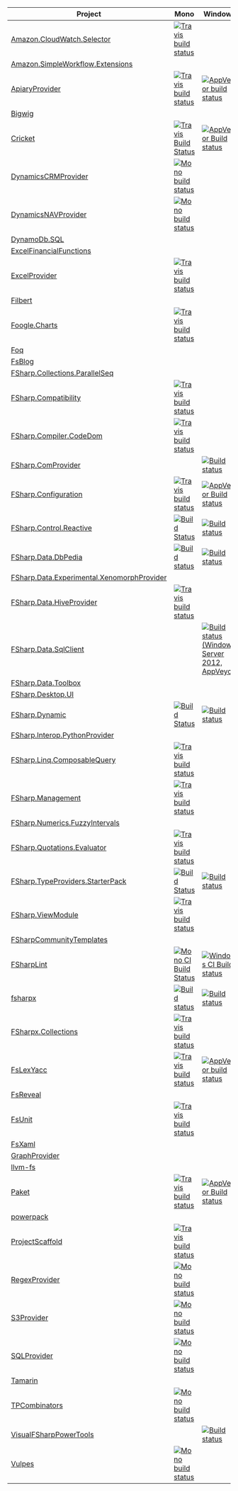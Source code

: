 
| Project | Mono | Windows |
|---------|------|---------|
| [Amazon.CloudWatch.Selector](https://github.com/fsprojects/Amazon.CloudWatch.Selector) | [![Travis build status](https://travis-ci.org/fsprojects/Amazon.CloudWatch.Selector.svg)](https://travis-ci.org/fsprojects/Amazon.CloudWatch.Selector)   | |
| [Amazon.SimpleWorkflow.Extensions](https://github.com/fsprojects/Amazon.SimpleWorkflow.Extensions) | | |
| [ApiaryProvider](https://github.com/fsprojects/ApiaryProvider) | [![Travis build status](https://travis-ci.org/fsprojects/ApiaryProvider.png)](https://travis-ci.org/fsprojects/ApiaryProvider) | [![AppVeyor build status](https://ci.appveyor.com/api/projects/status/x0ads3t2s6f9cand)](https://ci.appveyor.com/project/ovatsus/apiaryprovider) |
| [Bigwig](https://github.com/fsprojects/Bigwig) | | |
| [Cricket](https://github.com/fsprojects/Cricket) | [![Travis Build Status](https://travis-ci.org/fsprojects/Cricket.svg?branch=master)](https://travis-ci.org/fsprojects/Cricket) | [![AppVeyor Build status](https://ci.appveyor.com/api/projects/status/4adhvsdt0sktqo95/branch/master)](https://ci.appveyor.com/project/colinbull/fsharp-actor/branch/master) |
| [DynamicsCRMProvider](https://github.com/fsprojects/DynamicsCRMProvider) | [![Mono build status](https://travis-ci.org/fsprojects/DynamicsCRMProvider.png)](https://travis-ci.org/fsprojects/DynamicsCRMProvider) | |
| [DynamicsNAVProvider](https://github.com/fsprojects/DynamicsNAVProvider) | [![Mono build status](https://travis-ci.org/fsprojects/DynamicsNAVProvider.png)](https://travis-ci.org/fsprojects/DynamicsNAVProvider) | |
| [DynamoDb.SQL](https://github.com/fsprojects/DynamoDb.SQL) | | |
| [ExcelFinancialFunctions](https://github.com/fsprojects/ExcelFinancialFunctions) | | |
| [ExcelProvider](https://github.com/fsprojects/ExcelProvider) | [![Travis build status](https://travis-ci.org/fsprojects/ExcelProvider.svg)](https://travis-ci.org/fsprojects/ExcelProvidert) | |
| [Filbert](https://github.com/fsprojects/Filbert) | | |
| [Foogle.Charts](https://github.com/fsprojects/Foogle.Charts) | [![Travis build status](https://travis-ci.org/fsprojects/Foogle.Charts.svg)](https://travis-ci.org/fsprojects/Foogle.Charts) |  |
| [Foq](https://github.com/fsprojects/Foq) | | |
| [FsBlog](https://github.com/fsprojects/FsBlog) | | |
| [FSharp.Collections.ParallelSeq](https://github.com/fsprojects/FSharp.Collections.ParallelSeq) | | |
| [FSharp.Compatibility](https://github.com/fsprojects/FSharp.Compatibility) | [![Travis build status](https://travis-ci.org/fsprojects/FSharp.Compatibility.png)](https://travis-ci.org/fsprojects/FSharp.Compatibility) | |
| [FSharp.Compiler.CodeDom](https://github.com/fsprojects/FSharp.Compiler.CodeDom) | [![Travis build status](https://travis-ci.org/fsprojects/FSharp.Compiler.CodeDom.svg)](https://travis-ci.org/fsprojects/FSharp.Compiler.CodeDom) | |
| [FSharp.ComProvider](https://github.com/fsprojects/FSharp.ComProvider) | | [![Build status](https://ci.appveyor.com/api/projects/status/75x143ra44sp4uye)](https://ci.appveyor.com/project/lasandell/fsharp-comprovider) |
| [FSharp.Configuration](https://github.com/fsprojects/FSharp.Configuration) | [![Travis build status](https://travis-ci.org/fsprojects/FSharp.Configuration.png)](https://travis-ci.org/fsprojects/FSharp.Configuration) | [![AppVeyor Build status](https://ci.appveyor.com/api/projects/status/eljpus4w1t7b0jic)](https://ci.appveyor.com/project/vasily-kirichenko/fsharp-configuration) |
| [FSharp.Control.Reactive](https://github.com/fsprojects/FSharp.Control.Reactive) | [![Build Status](https://travis-ci.org/fsprojects/FSharp.Control.Reactive.svg?branch=master)](https://travis-ci.org/fsprojects/FSharp.Control.Reactive) | [![Build status](https://ci.appveyor.com/api/projects/status/12euia5l32c7prk7/branch/master)](https://ci.appveyor.com/project/panesofglass/fsharp-control-reactive/branch/master) |
| [FSharp.Data.DbPedia](https://github.com/fsprojects/FSharp.Data.DbPedia) | [![Build status](https://travis-ci.org/fsprojects/FSharp.Data.DbPedia.svg?branch=master)](https://travis-ci.org/fsprojects/FSharp.Data.DbPedia) | [![Build status](https://ci.appveyor.com/api/projects/status/y6d9vcdeov9rqcgd/branch/master)](https://ci.appveyor.com/project/fsgit/fsharp-data-dbpedia) |
| [FSharp.Data.Experimental.XenomorphProvider](https://github.com/fsprojects/FSharp.Data.Experimental.XenomorphProvider) | | |
| [FSharp.Data.HiveProvider](https://github.com/fsprojects/FSharp.Data.HiveProvider) | [![Travis build status](https://travis-ci.org/fsprojects/FSharp.Data.HiveProvider.svg)](https://travis-ci.org/fsprojects/FSharp.Data.HiveProvider) | |
| [FSharp.Data.SqlClient](https://github.com/fsprojects/FSharp.Data.SqlClient) | | [![Build status (Windows Server 2012, AppVeyor)](https://ci.appveyor.com/api/projects/status/gxou8oe4lt5adxbq)](https://ci.appveyor.com/project/fsgit/fsharp-data-sqlclient) |
| [FSharp.Data.Toolbox](https://github.com/fsprojects/FSharp.Data.Toolbox) | | |
| [FSharp.Desktop.UI](https://github.com/fsprojects/FSharp.Desktop.UI) | | |
| [FSharp.Dynamic](https://github.com/fsprojects/FSharp.Dynamic) | [![Build Status](https://travis-ci.org/fsprojects/FSharp.Dynamic.svg?branch=master)](https://travis-ci.org/fsprojects/FSharp.Dynamic) | [![Build status](https://ci.appveyor.com/api/projects/status/tbw9put64a0p3j9o/branch/master)](https://ci.appveyor.com/project/jbtule/fsharp-dynamic-832) |
| [FSharp.Interop.PythonProvider](https://github.com/fsprojects/FSharp.Interop.PythonProvider) | | |
| [FSharp.Linq.ComposableQuery](https://github.com/fsprojects/FSharp.Linq.ComposableQuery) | [![Travis build status](https://travis-ci.org/fsprojects/FSharp.Linq.ComposableQuery.svg)](https://travis-ci.org/fsprojects/FSharp.Linq.ComposableQuery) | |
| [FSharp.Management](https://github.com/fsprojects/FSharp.Management) | [![Travis build status](https://travis-ci.org/fsprojects/FSharp.Management.svg)](https://travis-ci.org/fsprojects/FSharp.Management) | |
| [FSharp.Numerics.FuzzyIntervals](https://github.com/fsprojects/FSharp.Numerics.FuzzyIntervals) | | |
| [FSharp.Quotations.Evaluator](https://github.com/fsprojects/FSharp.Quotations.Evaluator) | [![Travis build status](https://travis-ci.org/fsprojects/FSharp.Quotations.Evaluator.svg)](https://travis-ci.org/fsprojects/FSharp.Quotations.Evaluator) | |
| [FSharp.TypeProviders.StarterPack](https://github.com/fsprojects/FSharp.TypeProviders.StarterPack) | [![Build Status](https://travis-ci.org/fsprojects/FSharp.TypeProviders.StarterPack.svg?branch=master)](https://travis-ci.org/fsprojects/FSharp.TypeProviders.StarterPack) | [![Build status](https://ci.appveyor.com/api/projects/status/y1c6gs2r0ihog1re)](https://ci.appveyor.com/project/mavnn/fsharp-typeproviders-starterpack) |
| [FSharp.ViewModule](https://github.com/fsprojects/FSharp.ViewModule) | [![Travis build status](https://travis-ci.org/fsprojects/FSharp.ViewModule.svg)](https://travis-ci.org/fsprojects/FSharp.ViewModule) | |
| [FSharpCommunityTemplates](https://github.com/fsprojects/FSharpCommunityTemplates) | | |
| [FSharpLint](https://github.com/fsprojects/FSharpLint) | [![Mono CI Build Status](https://travis-ci.org/fsprojects/FSharpLint.svg?branch=master "Build Status")](https://travis-ci.org/fsprojects/FSharpLint) | [![Windows CI Build status](https://ci.appveyor.com/api/projects/status/l4d22kby012cb7jf "Build Status")](https://ci.appveyor.com/project/duckmatt/fsharplint-231) |
| [fsharpx](https://github.com/fsprojects/fsharpx) | [![Build status](https://travis-ci.org/fsprojects/fsharpx.svg?branch=master)](https://travis-ci.org/fsprojects/fsharpx) | [![Build status](https://ci.appveyor.com/api/projects/status/n9202rbh688hnln6/branch/master)](https://ci.appveyor.com/project/fsgit/fsharp-data-dbpedia) |
| [FSharpx.Collections](https://github.com/fsprojects/FSharpx.Collections) | [![Travis build status](https://travis-ci.org/fsprojects/FSharpx.Collections.svg)](https://travis-ci.org/fsprojects/FSharpx.Collections) | |
| [FsLexYacc](https://github.com/fsprojects/FsLexYacc) | [![Travis build status](https://travis-ci.org/fsprojects/FsLexYacc.svg)](https://travis-ci.org/fsprojects/FsLexYacc) | [![AppVeyor build status](https://ci.appveyor.com/api/projects/status/061nqkynrysnyiv7)](https://ci.appveyor.com/project/fsgit/fslexyacc) |
| [FsReveal](https://github.com/fsprojects/FsReveal) | | |
| [FsUnit](https://github.com/fsprojects/FsUnit) | [![Travis build status](https://travis-ci.org/fsprojects/FsUnit.svg)](https://travis-ci.org/fsprojects/FsUnit) | |
| [FsXaml](https://github.com/fsprojects/FsXaml) | | |
| [GraphProvider](https://github.com/fsprojects/GraphProvider) | | |
| [llvm-fs](https://github.com/fsprojects/llvm-fs) | | |
| [Paket](https://github.com/fsprojects/Paket) | [![Travis build status](https://travis-ci.org/fsprojects/Paket.png)](https://travis-ci.org/fsprojects/Paket)  |  [![AppVeyor Build status](https://ci.appveyor.com/api/projects/status/aqs8eux16x4g5p47/branch/master)](https://ci.appveyor.com/project/SteffenForkmann/paket/branch/master) |
| [powerpack](https://github.com/fsprojects/powerpack) | | |
| [ProjectScaffold](https://github.com/fsprojects/ProjectScaffold) | [![Travis build status](https://travis-ci.org/fsprojects/ProjectScaffold.svg)](https://travis-ci.org/fsprojects/ProjectScaffold) | |
| [RegexProvider](https://github.com/fsprojects/RegexProvider) | [![Mono build status](https://travis-ci.org/fsprojects/RegexProvider.png)](https://travis-ci.org/fsprojects/RegexProvider) | |
| [S3Provider](https://github.com/fsprojects/S3Provider) | [![Mono build status](https://travis-ci.org/fsprojects/S3Provider.svg)](https://travis-ci.org/fsprojects/S3Provider) | |
| [SQLProvider](https://github.com/fsprojects/SQLProvider) | [![Mono build status](https://travis-ci.org/fsprojects/SQLProvider.png)](https://travis-ci.org/fsprojects/SQLProvider) | |
| [Tamarin](https://github.com/fsprojects/Tamarin) | | |
| [TPCombinators](https://github.com/fsprojects/TPCombinators) | [![Mono build status](https://travis-ci.org/fsprojects/TPCombinators.svg)](https://travis-ci.org/fsprojects/TPCombinators) | |
| [VisualFSharpPowerTools](https://github.com/fsprojects/VisualFSharpPowerTools) | | [![Build status](https://ci.appveyor.com/api/projects/status/9ii93nkif8hc6cdv/branch/master)](https://ci.appveyor.com/project/dungpa/visualfsharppowertools) |
| [Vulpes](https://github.com/fsprojects/Vulpes) | [![Mono build status](https://travis-ci.org/fsprojects/Vulpes.svg)](https://travis-ci.org/fsprojects/Vulpes) | |
